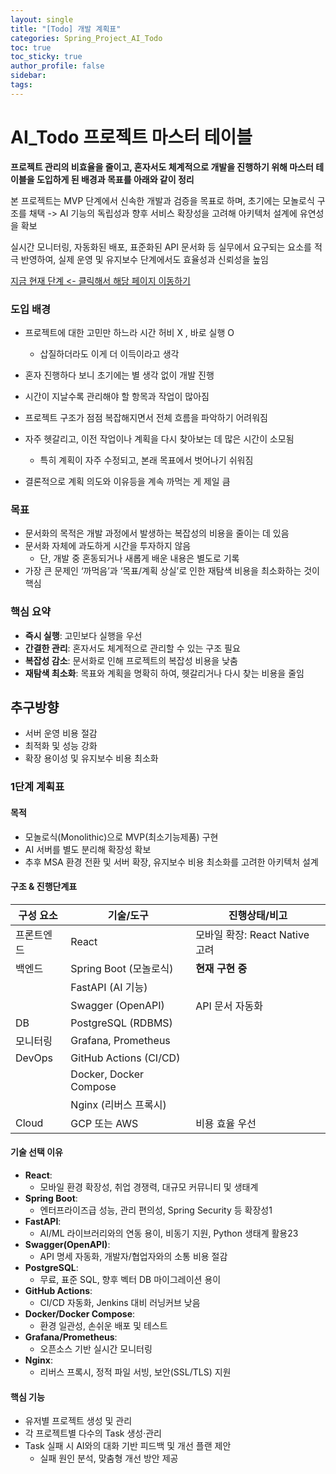 ```yaml
---
layout: single
title: "[Todo] 개발 계획표"
categories: Spring_Project_AI_Todo
toc: true
toc_sticky: true
author_profile: false
sidebar: 
tags:
---
```

# AI_Todo 프로젝트 마스터 테이블

**프로젝트 관리의 비효율을 줄이고, 혼자서도 체계적으로 개발을 진행하기 위해 마스터 테이블을 도입하게 된 배경과 목표를 아래와 같이 정리** 

본 프로젝트는 MVP 단계에서 신속한 개발과 검증을 목표로 하며, 초기에는 모놀로식 구조를 채택  -> AI 기능의 독립성과 향후 서비스 확장성을 고려해 아키텍처 설계에 유연성을 확보   

실시간 모니터링, 자동화된 배포, 표준화된 API 문서화 등 실무에서 요구되는 요소를 적극 반영하여, 실제 운영 및 유지보수 단계에서도 효율성과 신뢰성을 높임

[지금 현재 단계 <- 클릭해서 해당 페이지 이동하기](#current-step)

### 도입 배경

- 프로젝트에 대한 고민만 하느라 시간 허비 X , 바로 실행 O
	- 삽질하더라도 이게 더 이득이라고 생각
- 혼자 진행하다 보니 초기에는 별 생각 없이 개발 진행
- 시간이 지날수록 관리해야 할 항목과 작업이 많아짐
- 프로젝트 구조가 점점 복잡해지면서 전체 흐름을 파악하기 어려워짐
- 자주 헷갈리고, 이전 작업이나 계획을 다시 찾아보는 데 많은 시간이 소모됨
    - 특히 계획이 자주 수정되고, 본래 목표에서 벗어나기 쉬워짐
    
- 결론적으로 계획 의도와 이유등을 계속 까먹는 게 제일 큼

### 목표

- 문서화의 목적은 개발 과정에서 발생하는 복잡성의 비용을 줄이는 데 있음
- 문서화 자체에 과도하게 시간을 투자하지 않음
    - 단, 개발 중 혼동되거나 새롭게 배운 내용은 별도로 기록
- 가장 큰 문제인 ‘까먹음’과 ‘목표/계획 상실’로 인한 재탐색 비용을 최소화하는 것이 핵심

### 핵심 요약

- **즉시 실행**: 고민보다 실행을 우선
- **간결한 관리**: 혼자서도 체계적으로 관리할 수 있는 구조 필요
- **복잡성 감소**: 문서화로 인해 프로젝트의 복잡성 비용을 낮춤
- **재탐색 최소화**: 목표와 계획을 명확히 하여, 헷갈리거나 다시 찾는 비용을 줄임

## 추구방향

- 서버 운영 비용 절감
- 최적화 및 성능 강화
- 확장 용이성 및 유지보수 비용 최소화

### 1단계 계획표

#### 목적

- 모놀로식(Monolithic)으로 MVP(최소기능제품) 구현
- AI 서버를 별도 분리해 확장성 확보
- 추후 MSA 환경 전환 및 서버 확장, 유지보수 비용 최소화를 고려한 아키텍처 설계

#### 구조 & 진행단계표

| 구성 요소  | 기술/도구                  | 진행상태/비고                              |
| ------ | ---------------------- | ------------------------------------ |
| 프론트엔드  | React                  | 모바일 확장: React Native 고려              |
| 백엔드    | Spring Boot (모놀로식)     | <a id="current-step"></a>**현재 구현 중** |
|        | FastAPI (AI 기능)        |                                      |
|        | Swagger (OpenAPI)      | API 문서 자동화                           |
| DB     | PostgreSQL (RDBMS)     |                                      |
| 모니터링   | Grafana, Prometheus    |                                      |
| DevOps | GitHub Actions (CI/CD) |                                      |
|        | Docker, Docker Compose |                                      |
|        | Nginx (리버스 프록시)        |                                      |
| Cloud  | GCP 또는 AWS             | 비용 효율 우선                             |


#### **기술 선택 이유**

- **React**: 
	- 모바일 환경 확장성, 취업 경쟁력, 대규모 커뮤니티 및 생태계
- **Spring Boot**: 
	- 엔터프라이즈급 성능, 관리 편의성, Spring Security 등 확장성1
- **FastAPI**: 
	- AI/ML 라이브러리와의 연동 용이, 비동기 지원, Python 생태계 활용23
- **Swagger(OpenAPI)**: 
	- API 명세 자동화, 개발자/협업자와의 소통 비용 절감
- **PostgreSQL**: 
	- 무료, 표준 SQL, 향후 벡터 DB 마이그레이션 용이
- **GitHub Actions**: 
	- CI/CD 자동화, Jenkins 대비 러닝커브 낮음
- **Docker/Docker Compose**: 
	- 환경 일관성, 손쉬운 배포 및 테스트
- **Grafana/Prometheus**: 
	- 오픈소스 기반 실시간 모니터링
- **Nginx**: 
	- 리버스 프록시, 정적 파일 서빙, 보안(SSL/TLS) 지원

#### **핵심 기능**

- 유저별 프로젝트 생성 및 관리
- 각 프로젝트별 다수의 Task 생성·관리
- Task 실패 시 AI와의 대화 기반 피드백 및 개선 플랜 제안
    - 실패 원인 분석, 맞춤형 개선 방안 제공


